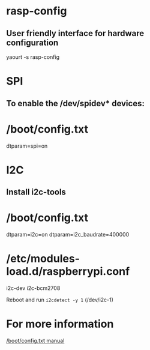 # rasp-config
## User friendly interface for hardware configuration
yaourt -s rasp-config

# SPI
## To enable the /dev/spidev* devices:
# /boot/config.txt
dtparam=spi=on


# I2C
## Install i2c-tools
# /boot/config.txt
dtparam=i2c=on
dtparam=i2c_baudrate=400000

# /etc/modules-load.d/raspberrypi.conf
i2c-dev
i2c-bcm2708

Reboot and run `i2cdetect -y 1` (/dev/i2c-1)

# For more information
[/boot/config.txt manual](https://github.com/raspberrypi/firmware/blob/master/boot/overlays/README)
